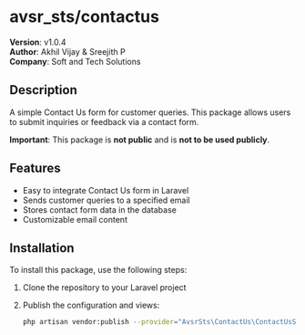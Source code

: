 # avsr_sts/contactus

**Version**: v1.0.4  
**Author**: Akhil Vijay & Sreejith P  
**Company**: Soft and Tech Solutions  

## Description
A simple Contact Us form for customer queries. This package allows users to submit inquiries or feedback via a contact form. 

**Important**: This package is **not public** and is **not to be used publicly**.

## Features
- Easy to integrate Contact Us form in Laravel
- Sends customer queries to a specified email
- Stores contact form data in the database
- Customizable email content

## Installation
To install this package, use the following steps:

1. Clone the repository to your Laravel project
2. Publish the configuration and views:

   ```bash
   php artisan vendor:publish --provider="AvsrSts\ContactUs\ContactUsServiceProvider"
